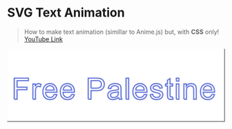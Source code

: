 # SVG Text Animation
> How to make text animation (simillar to Anime.js) but, with **CSS** only!
> [YouTube Link](https://www.youtube.com/watch?v=4nMoIKhY0JM&t=13s)

<P align="center">
  <kbd>
  <img src="img.gif">
</kbd>
</p>
